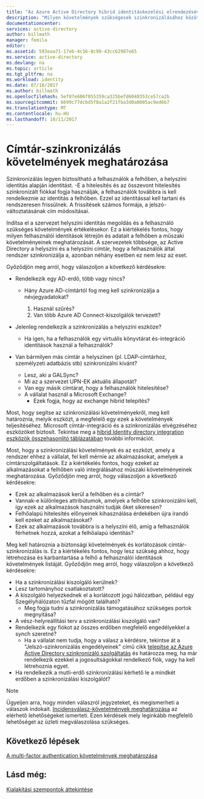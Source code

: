 ```yaml
---
title: "Az Azure Active Directory hibrid identitáskezelési elrendezésével kapcsolatos szempontok - határozza meg a címtár-szinkronizálás követelményeinek |} Microsoft Docs"
description: "Milyen követelmények szükségesek szinkronizálásához között a felhasználók azonosítása az = a helyszíni és a vállalati felhő."
documentationcenter: 
services: active-directory
author: billmath
manager: femila
editor: 
ms.assetid: 593eaa71-17eb-4c16-8c98-43cc62987e65
ms.service: active-directory
ms.devlang: na
ms.topic: article
ms.tgt_pltfrm: na
ms.workload: identity
ms.date: 07/18/2017
ms.author: billmath
ms.openlocfilehash: 5ef87e606f055359ca325befd6048353ce57ca2b
ms.sourcegitcommit: 6699c77dcbd5f8a1a2f21fba3d0a0005ac9ed6b7
ms.translationtype: MT
ms.contentlocale: hu-HU
ms.lasthandoff: 10/11/2017
---
```

# <a name="determine-directory-synchronization-requirements"></a>Címtár-szinkronizálás követelmények meghatározása
Szinkronizálás legyen biztosítható a felhasználók a felhőben, a helyszíni identitás alapján identitást. -E a hitelesítés és az összevont hitelesítés szinkronizált fiókkal fogja használják, a felhasználók továbbra is kell rendelkeznie az identitás a felhőben.  Ezzel az identitással kell tartani és rendszeresen frissülnek.  A frissítések számos formája, a jelszó-változtatásának cím módosításai.  

Indítsa el a szervezet helyszíni identitás megoldás és a felhasználó szükséges követelmények értékelésekor. Ez a kiértékelés fontos, hogy milyen felhasználói identitások létrejön és adatait a felhőben a műszaki követelményeinek meghatározását.  A szervezetek többsége, az Active Directory a helyszíni és a helyszíni címtár, hogy a felhasználók által rendszer szinkronizálja a, azonban néhány esetben ez nem lesz az eset.  

Győződjön meg arról, hogy válaszoljon a következő kérdésekre:

* Rendelkezik egy AD-erdő, több vagy nincs?
  
  * Hány Azure AD-címtártól fog meg kell szinkronizálja a névjegyadatokat?
    
    1. Használ szűrés?
    2. Van több Azure AD Connect-kiszolgálók tervezett?
* Jelenleg rendelkezik a szinkronizálás a helyszíni eszköze?
  
  * Ha igen, ha a felhasználók egy virtuális könyvtárat és-integráció identitások használ a felhasználók?
* Van bármilyen más címtár a helyszínen (pl. LDAP-címtárhoz, személyzeti adatbázis stb) szinkronizálni kívánt?
  * Lesz, aki a GALSync?
  * Mi az a szervezet UPN-EK aktuális állapotát? 
  * Van egy másik címtárat, hogy a felhasználók hitelesítése?
  * A vállalat használ a Microsoft Exchange?
    * Ezek fogja, hogy az exchange hibrid telepítés?

Most, hogy segítse az szinkronizálási követelményekről, meg kell határoznia, melyik eszközt, a megfelelő egy ezek a követelmények teljesítéséhez.  Microsoft címtár-integráció és a szinkronizálás elvégzéséhez eszközöket biztosít.  Tekintse meg a [hibrid Identity directory integration eszközök összehasonlító táblázatában](active-directory-hybrid-identity-design-considerations-tools-comparison.md) további információt. 

Most, hogy a szinkronizálási követelmények és az eszközt, amely a rendszer ehhez a vállalat, fel kell mérnie az alkalmazásokat, amelyek a címtárszolgáltatások. Ez a kiértékelés fontos, hogy ezeket az alkalmazásokat a felhőben való integrálásához műszaki követelményeinek meghatározása. Győződjön meg arról, hogy válaszoljon a következő kérdésekre:

* Ezek az alkalmazások kerül a felhőben és a címtár?
* Vannak-e különleges attribútumok, amelyek a felhőbe szinkronizálni kell, így ezek az alkalmazások használni tudják őket sikeresen?
* Felhőalapú hitelesítés előnyeinek kihasználása érdekében újra írandó kell ezeket az alkalmazásokat?
* Ezek az alkalmazások továbbra is a helyszíni élő, amíg a felhasználók férhetnek hozzá, azokat a felhőalapú identitás?

Meg kell határoznia a biztonsági követelmények és korlátozások címtár-szinkronizálás is. Ez a kiértékelés fontos, hogy lesz szükség ahhoz, hogy létrehozása és karbantartása a felhő a felhasználói identitások követelmények listáját. Győződjön meg arról, hogy válaszoljon a következő kérdésekre:

* Ha a szinkronizálási kiszolgáló kerülnek?
* Lesz tartományhoz csatlakoztatott?
* A kiszolgáló helyezkednek el a korlátozott jogú hálózatban, például egy Szegélyhálózaton tűzfal mögött található?
  * Meg fogja tudni a szinkronizálás támogatásához szükséges portok megnyitása?
* A vész-helyreállítási terv a szinkronizálási kiszolgáló van?
* Rendelkezik egy fiókot az összes erdőben megfelelő engedélyekkel a synch szeretné?
  * Ha a vállalat nem tudja, hogy a válasz a kérdésre, tekintse át a "Jelszó-szinkronizálás engedélyeinek" című cikk [telepítse az Azure Active Directory szinkronizáló szolgáltatás](https://msdn.microsoft.com/library/azure/dn757602.aspx#BKMK_CreateAnADAccountForTheSyncService) és határozza meg, ha már rendelkezik ezekkel a jogosultságokkal rendelkező fiók, vagy ha kell létrehoznia egyet.
* Ha rendelkezik a mutli-erdő szinkronizálási kérhető le a mindkét erdőben a szinkronizálási kiszolgálót?

> [!NOTE]
> Ügyeljen arra, hogy minden válaszról jegyzeteket, és megismerheti a válaszok indokait. [Incidensválasz-követelmények meghatározása](active-directory-hybrid-identity-design-considerations-incident-response-requirements.md) az elérhető lehetőségeket ismerteti. Ezen kérdések mely leginkább megfelelő lehetőséget az üzleti megválaszolása szükséges.
> 
> 

## <a name="next-steps"></a>Következő lépések
[A multi-factor authentication követelmények meghatározása](active-directory-hybrid-identity-design-considerations-multifactor-auth-requirements.md)

## <a name="see-also"></a>Lásd még:
[Kialakítási szempontok áttekintése](active-directory-hybrid-identity-design-considerations-overview.md)

